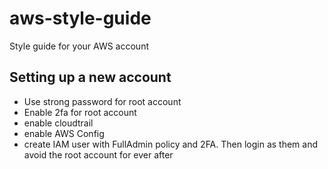 # aws-style-guide
Style guide for your AWS account

## Setting up a new account

* Use strong password for root account
* Enable 2fa for root account
* enable cloudtrail
* enable AWS Config
* create IAM user with FullAdmin policy and 2FA. Then login as them and avoid the root account for ever after
